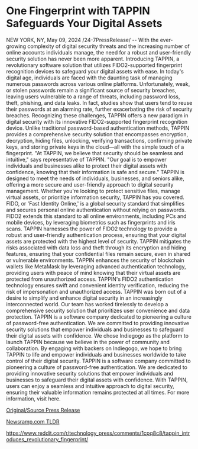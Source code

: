 # One Fingerprint with TAPPIN Safeguards Your Digital Assets

NEW YORK, NY, May 09, 2024 /24-7PressRelease/ -- With the ever-growing complexity of digital security threats and the increasing number of online accounts individuals manage, the need for a robust and user-friendly security solution has never been more apparent. Introducing TAPPIN, a revolutionary software solution that utilizes FIDO2-supported fingerprint recognition devices to safeguard your digital assets with ease.  In today's digital age, individuals are faced with the daunting task of managing numerous passwords across various online platforms. Unfortunately, weak, or stolen passwords remain a significant source of security breaches, leaving users vulnerable to a range of threats, including password loss, theft, phishing, and data leaks. In fact, studies show that users tend to reuse their passwords at an alarming rate, further exacerbating the risk of security breaches.  Recognizing these challenges, TAPPIN offers a new paradigm in digital security with its innovative FIDO2-supported fingerprint recognition device. Unlike traditional password-based authentication methods, TAPPIN provides a comprehensive security solution that encompasses encryption, decryption, hiding files, unlocking, verifying transactions, confirming private keys, and storing private keys in the cloud—all with the simple touch of a fingerprint.  "At TAPPIN, we believe that security should be seamless and intuitive," says representative of TAPPIN. "Our goal is to empower individuals and businesses alike to protect their digital assets with confidence, knowing that their information is safe and secure."  TAPPIN is designed to meet the needs of individuals, businesses, and seniors alike, offering a more secure and user-friendly approach to digital security management. Whether you're looking to protect sensitive files, manage virtual assets, or prioritize information security, TAPPIN has you covered.  FIDO, or 'Fast Identity Online,' is a global security standard that simplifies and secures personal online authentication without relying on passwords. FIDO2 extends this standard to all online environments, including PCs and mobile devices, by leveraging biometrics such as fingerprints and iris scans.  TAPPIN harnesses the power of FIDO2 technology to provide a robust and user-friendly authentication process, ensuring that your digital assets are protected with the highest level of security.  TAPPIN mitigates the risks associated with data loss and theft through its encryption and hiding features, ensuring that your confidential files remain secure, even in shared or vulnerable environments.  TAPPIN enhances the security of blockchain wallets like MetaMask by leveraging advanced authentication technology, providing users with peace of mind knowing that their virtual assets are protected from unauthorized access.  TAPPIN's FIDO2 authentication technology ensures swift and convenient identity verification, reducing the risk of impersonation and unauthorized access.  TAPPIN was born out of a desire to simplify and enhance digital security in an increasingly interconnected world. Our team has worked tirelessly to develop a comprehensive security solution that prioritizes user convenience and data protection.  TAPPIN is a software company dedicated to pioneering a culture of password-free authentication. We are committed to providing innovative security solutions that empower individuals and businesses to safeguard their digital assets with confidence.  We chose Indiegogo as the platform to launch TAPPIN because we believe in the power of community and collaboration. By engaging with backers on Indiegogo, we hope to bring TAPPIN to life and empower individuals and businesses worldwide to take control of their digital security.  TAPPIN is a software company committed to pioneering a culture of password-free authentication. We are dedicated to providing innovative security solutions that empower individuals and businesses to safeguard their digital assets with confidence. With TAPPIN, users can enjoy a seamless and intuitive approach to digital security, ensuring their valuable information remains protected at all times. For more information, visit here. 

[Original/Source Press Release](https://newlive.24-7pressrelease.com/press-release/510734/one-fingerprint-with-tappin-safeguards-your-digital-assets)
                    

[Newsramp.com TLDR](None) 

https://www.reddit.com/r/technology_press/comments/1cpq8c8/tappin_introduces_revolutionary_fingerprint/